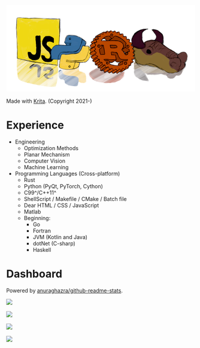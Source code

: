 ![banner](img/lang.png)

Made with [Krita](https://krita.org). (Copyright 2021-)

# Experience

+ Engineering
  + Optimization Methods
  + Planar Mechanism
  + Computer Vision
  + Machine Learning
+ Programming Languages (Cross-platform)
  + Rust
  + Python (PyQt, PyTorch, Cython)
  + C99^/C++11^
  + ShellScript / Makefile / CMake / Batch file
  + Dear HTML / CSS / JavaScript
  + Matlab
  + Beginning:
    + Go
    + Fortran
    + JVM (Kotlin and Java)
    + dotNet (C-sharp)
    + Haskell

# Dashboard

Powered by [anuraghazra/github-readme-stats](https://github.com/anuraghazra/github-readme-stats).

![](https://github-readme-stats.vercel.app/api?username=KmolYuan&show_icons=true&include_all_commits=true)

![](https://github-readme-stats.vercel.app/api?username=KmolYuan&show_icons=true&hide_title=true&hide=stars,prs,issues,contribs)

![](https://github-readme-stats.vercel.app/api/top-langs/?username=KmolYuan&langs_count=6&layout=compact)

![](https://github-readme-stats.vercel.app/api/wakatime?username=KmolYuan&langs_count=6&layout=compact)
